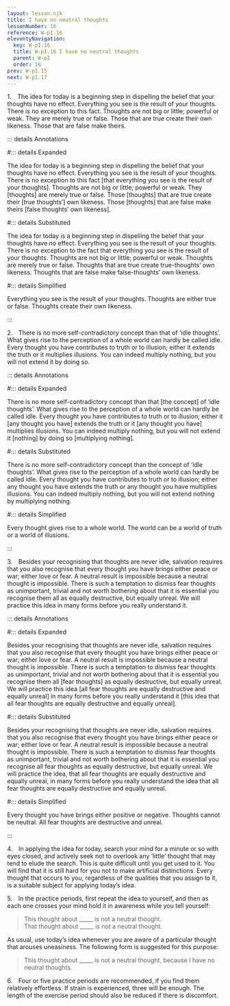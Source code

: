 ```yaml
---
layout: lesson.njk
title: I have no neutral thoughts
lessonNumber: 16
reference: W-pI.16
eleventyNavigation:
  key: W-pI.16
  title: W-pI.16 I have no neutral thoughts
  parent: W-pI
  order: 16
prev: W-pI.15
next: W-pI.17
---
```


1. The idea for today is a beginning step in dispelling the belief that your thoughts have no effect. 
Everything you see is the result of your thoughts. 
There is no exception to this fact. 
Thoughts are not big or little; powerful or weak. 
They are merely true or false. 
Those that are true create their own likeness. 
Those that are false make theirs.

::: details Annotations

#::: details Expanded

The idea for today is a beginning step in dispelling the belief that your thoughts have no effect. 
Everything you see is the result of your thoughts. 
There is no exception to this fact [that everything you see is the result of your thoughts]. 
Thoughts are not big or little; powerful or weak. 
They [thoughts] are merely true or false. 
Those [thoughts] that are true create their [true thoughts’] own likeness. 
Those [thoughts] that are false make theirs [false thoughts’ own likeness].

#::: details Substituted

The idea for today is a beginning step in dispelling the belief that your thoughts have no effect. 
Everything you see is the result of your thoughts. 
There is no exception to the fact that everything you see is the result of your thoughts. 
Thoughts are not big or little; powerful or weak. 
Thoughts are merely true or false. 
Thoughts that are true create true-thoughts’ own likeness. 
Thoughts that are false make false-thoughts’ own likeness.

#::: details Simplified

Everything you see is the result of your thoughts. 
Thoughts are either true or false.
Thoughts create their own likeness.

:::

2. There is no more self-contradictory concept than that of ‘idle thoughts’. 
What gives rise to the perception of a whole world can hardly be called idle. 
Every thought you have contributes to truth or to illusion; either it extends the truth or it multiplies illusions. 
You can indeed multiply nothing, but you will not extend it by doing so.

::: details Annotations

#::: details Expanded

There is no more self-contradictory concept than that [the concept] of ‘idle thoughts’. 
What gives rise to the perception of a whole world can hardly be called idle. 
Every thought you have contributes to truth or to illusion; either it [any thought you have] extends the truth or it [any thought you have] multiplies illusions. 
You can indeed multiply nothing, but you will not extend it [nothing] by doing so [multiplying nothing].

#::: details Substituted

There is no more self-contradictory concept than the concept of ‘idle thoughts’. 
What gives rise to the perception of a whole world can hardly be called idle. 
Every thought you have contributes to truth or to illusion; either any thought you have extends the truth or any thought you have multiplies illusions. 
You can indeed multiply nothing, but you will not extend nothing by multiplying nothing.

#::: details Simplified

Every thought gives rise to a whole world. 
The world can be a world of truth or a world of illusions.

:::

3. Besides your recognising that thoughts are never idle, salvation requires that you also recognise that every thought you have brings either peace or war; either love or fear. 
A neutral result is impossible because a neutral thought is impossible. 
There is such a temptation to dismiss fear thoughts as unimportant, trivial and not worth bothering about that it is essential you recognise them all as equally destructive, but equally unreal. 
We will practice this idea in many forms before you really understand it.

::: details Annotations

#::: details Expanded

Besides your recognising that thoughts are never idle, salvation requires that you also recognise that every thought you have brings either peace or war; either love or fear. 
A neutral result is impossible because a neutral thought is impossible. 
There is such a temptation to dismiss fear thoughts as unimportant, trivial and not worth bothering about that it is essential you recognise them all [fear thoughts] as equally destructive, but equally unreal. 
We will practice this idea [all fear thoughts are equally destructive and equally unreal] in many forms before you really understand it [this idea that all fear thoughts are equally destructive and equally unreal].

#::: details Substituted

Besides your recognising that thoughts are never idle, salvation requires that you also recognise that every thought you have brings either peace or war; either love or fear. 
A neutral result is impossible because a neutral thought is impossible. 
There is such a temptation to dismiss fear thoughts as unimportant, trivial and not worth bothering about that it is essential you recognise all fear thoughts as equally destructive, but equally unreal. 
We will practice the idea, that all fear thoughts are equally destructive and equally unreal, in many forms before you really understand the idea that all fear thoughts are equally destructive and equally unreal.

#::: details Simplified

Every thought you have brings either positive or negative. 
Thoughts cannot be neutral. 
All fear thoughts are destructive and unreal.

:::

4. In applying the idea for today, search your mind for a minute or so with eyes closed, and actively seek not to overlook any ‘little’ thought that may tend to elude the search. 
This is quite difficult until you get used to it. 
You will find that it is still hard for you not to make artificial distinctions. 
Every thought that occurs to you, regardless of the qualities that you assign to it, is a suitable subject for applying today’s idea.

5. In the practice periods, first repeat the idea to yourself, and then as each one crosses your mind hold it in awareness while you tell yourself:

>This thought about _____ is not a neutral thought.  
That thought about _____ is not a neutral thought.

As usual, use today’s idea whenever you are aware of a particular thought that arouses uneasiness. 
The following form is suggested for this purpose:

>This thought about _____ is not a neutral thought, because I have no neutral thoughts.

6. Four or five practice periods are recommended, if you find them relatively effortless. 
If strain is experienced, three will be enough. 
The length of the exercise period should also be reduced if there is discomfort.
